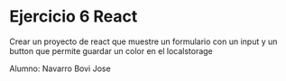 # Ejercicio 6 React

Crear un proyecto de react que muestre un formulario con un input y un button que permite guardar un color en el localstorage

Alumno: Navarro Bovi Jose

